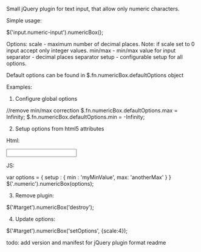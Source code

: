 Small jQuery plugin for text input, that allow only numeric characters.

Simple usage:

$('input.numeric-input').numericBox();

Options:
  scale - maximum number of decimal places. Note: if scale set to 0 input accept only integer values.
  min/max - min/max value for input
  separator - decimal places separator
  setup - configurable setup for all options.
  
Default options can be found in $.fn.numericBox.defaultOptions object

Examples:

1) Configure global options

//remove min/max correction
$.fn.numericBox.defaultOptions.max = Infinity; 
$.fn.numericBox.defaultOptions.min = -Infinity; 

2) Setup options from html5 attributes

Html:

<input class='numeric' data-my-min-value='-40' data-another-max='60' />

JS:

var options = {
	setup : { 
		min : 'myMinValue', 
		max: 'anotherMax'
	}
}
$('.numeric').numericBox(options);

3) Remove plugin:

$('#target').numericBox('destroy');

4) Update options:

$('#target').numericBox('setOptions', {scale:4});



todo:
 add version and manifest for jQuery plugin
 format readme